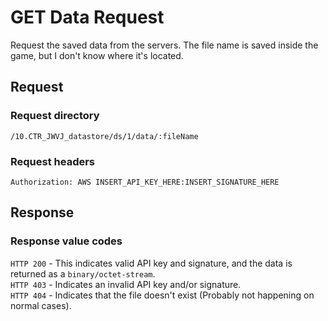 # GET Data Request

Request the saved data from the servers. The file name is saved inside the game, but I don't know where it's located.

## Request

### Request directory

`/10.CTR_JWVJ_datastore/ds/1/data/:fileName`

### Request headers

`Authorization: AWS INSERT_API_KEY_HERE:INSERT_SIGNATURE_HERE`

## Response

### Response value codes  

`HTTP 200` - This indicates valid API key and signature, and the data is returned as a `binary/octet-stream`.  
`HTTP 403` - Indicates an invalid API key and/or signature.  
`HTTP 404` - Indicates that the file doesn't exist (Probably not happening on normal cases).  

